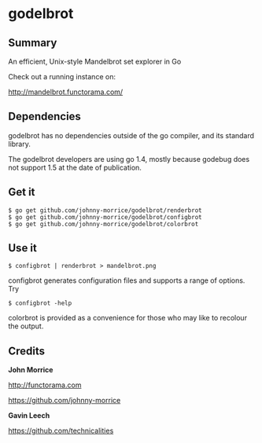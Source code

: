 # godelbrot

## Summary

An efficient, Unix-style Mandelbrot set explorer in Go

Check out a running instance on:

http://mandelbrot.functorama.com/

## Dependencies

godelbrot has no dependencies outside of the go compiler, and its standard
library.

The godelbrot developers are using go 1.4, mostly because godebug does not
support 1.5 at the date of publication.

## Get it

    $ go get github.com/johnny-morrice/godelbrot/renderbrot
    $ go get github.com/johnny-morrice/godelbrot/configbrot
    $ go get github.com/johnny-morrice/godelbrot/colorbrot

## Use it

    $ configbrot | renderbrot > mandelbrot.png

configbrot generates configuration files and supports a range of options.  Try

    $ configbrot -help

colorbrot is provided as a convenience for those who may like to recolour the output.

## Credits

**John Morrice**

http://functorama.com

https://github.com/johnny-morrice

**Gavin Leech**

https://github.com/technicalities
